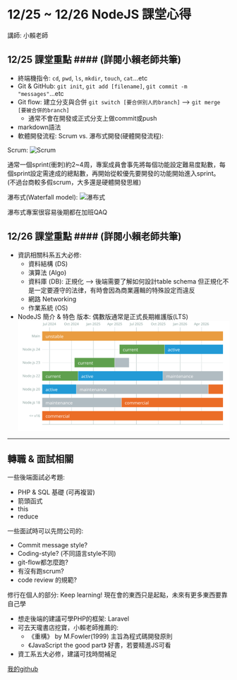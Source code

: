 # 12/25 ~ 12/26 NodeJS 課堂心得   
講師: 小賴老師

## 12/25 課堂重點 #### (詳閱小賴老師共筆)
- 終端機指令: `cd`, `pwd`, `ls`, `mkdir`, `touch`, `cat`...etc
- Git & GitHub: `git init`, `git add [filename]`, `git commit -m "messages"`...etc
- Git flow: 建立分支與合併 `git switch [要合併別人的branch]` --> `git merge [要被合併的branch]`
    - 通常不會在開發或正式分支上做commit或push
- markdown語法
- 軟體開發流程: Scrum vs. 瀑布式開發(硬體開發流程):

Scrum:
![](https://www.visual-paradigm.com/servlet/editor-content/scrum/what-are-scrum-time-boxed-events/sites/7/2018/12/five-scrum-events.png "Scrum")

通常一個sprint(衝刺)約2~4周，專案成員會事先將每個功能設定難易度點數，每個sprint設定需達成的總點數，再開始從較優先要開發的功能開始進入sprint。
(不過台商較多假scrum，大多還是硬體開發思維)

瀑布式(Waterfall model):
![](https://i.imgur.com/5BlHgUT.jpg "瀑布式")

瀑布式專案很容易後期都在加班QAQ


## 12/26 課堂重點 #### (詳閱小賴老師共筆)
- 資訊相關科系五大必修: 
    - 資料結構 (DS)
    - 演算法 (Algo)
    - 資料庫 (DB): 正規化 --> 後端需要了解如何設計table schema
        但正規化不是一定要遵守的法律，有時會因為商業邏輯的特殊設定而違反
    - 網路 Networking
    - 作業系統 (OS)
- NodeJS 簡介 & 特色
    版本: 偶數版通常是正式長期維護版(LTS)
    ![](https://raw.githubusercontent.com/nodejs/Release/master/schedule.svg?sanitize=true "NodeJS version")

---
## 轉職 & 面試相關
一些後端面試必考題:
- PHP & SQL 基礎 (可再複習)
- 箭頭函式
- this
- reduce

一些面試時可以先問公司的:
- Commit message style?
- Coding-style? (不同語言style不同)
- git-flow都怎麼跑?
- 有沒有跑scrum?
- code review 的規範?

修行在個人的部分:
Keep learning! 
現在會的東西只是起點，未來有更多東西要靠自己學
- 想走後端的建議可學PHP的框架: Laravel
- 可去天瓏書店挖寶，小賴老師推薦的:
    - 《重構》 by M.Fowler(1999) 主旨為程式碼開發原則
    - 《JavaScript the good part》 好書，若要精進JS可看
- 資工系五大必修，建議可找時間補足



[我的github](https://github.com/boterasuo/git-workshop)

